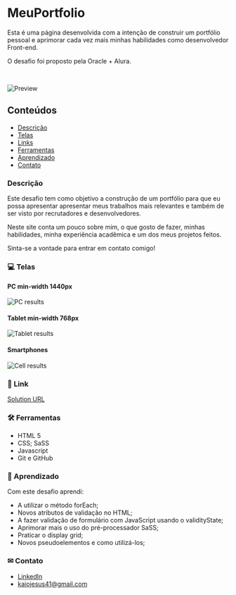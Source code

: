 # MeuPortfolio
 
 Esta é uma página desenvolvida com a intenção de construir um portfólio pessoal e aprimorar cada vez mais minhas habilidades como desenvolvedor Front-end. <br>

 O desafio foi proposto pela Oracle + Alura.

 <br>
 
 ![Preview](./assets/.github/preview.png)
 
 ## Conteúdos
- [Descrição](#Descrição)
- [Telas](#Telas)
- [Links](#Links)
- [Ferramentas](#Ferramentas)
- [Aprendizado](#Aprendizado)
- [Contato](#Contato)

### Descrição

Este desafio tem como objetivo a construção de um portfólio para que eu possa apresentar apresentar meus trabalhos mais relevantes e também de ser visto por recrutadores e desenvolvedores.

Neste site conta um pouco sobre mim, o que gosto de fazer, minhas habilidades, minha experiência acadêmica e um dos meus projetos feitos.

Sinta-se a vontade para entrar em contato comigo!

### 💻 Telas

#### PC min-width 1440px
![PC results](./assets/.github/tela_pc.png)

#### Tablet min-width 768px
![Tablet results](./assets/.github/tela_tablet.png)

#### Smartphones
![Cell results](./assets/.github/tela_celular.png)


### 🔗 Link

[Solution URL](https://meu-portfolio-seven-mu.vercel.app/)


### 🛠️ Ferramentas

- HTML 5
- CSS; SaSS
- Javascript
- Git e GitHub

### 📝 Aprendizado

Com este desafio aprendi:
- A utilizar o método forEach;
- Novos atributos de validação no HTML;
- A fazer validação de formulário com JavaScript usando o validityState;
- Aprimorar mais o uso do pré-processador SaSS;
- Praticar o display grid;
- Novos pseudoelementos e como utilizá-los;

### ✉ Contato 

- [LinkedIn](https://www.linkedin.com/in/kaio-jesus/) 
- [kaiojesus41@gmail.com](kaiojesus41@gmail.com)




